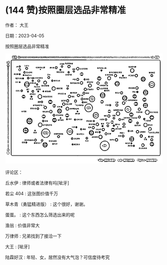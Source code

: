 
# (144 赞)按照圈层选品非常精准

作者：  大王

日期：2023-04-05

按照圈层选品非常精准

![](img/xhs-baokuan_2016.png)

评论区：

 

 

丘水伊 : 律师或者法律有吗[呲牙]

若尘 404 : 这张图价值千万

草木青（勇猛精进版） : 这个很好，谢谢。

蛋蛋。 : 这个东西怎么筛选出来的呢

渔翁 : 价值非常大

万律师 : 兄弟找到了接洽一下

大王 : [呲牙]

陆霖好汉 : 年轻、女，居然没有大气泡？可信度待考究
